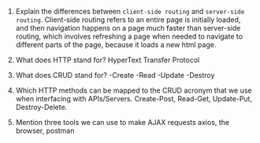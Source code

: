 1.  Explain the differences between `client-side routing` and `server-side routing`.
    Client-side routing refers to an entire page is initially loaded, and then navigation happens on a page much faster than server-side routing, which involves refreshing a page when needed to navigate to different parts of the page, because it loads a new html page. 

2.  What does HTTP stand for?
    HyperText Transfer Protocol

3.  What does CRUD stand for?
    -Create -Read -Update -Destroy

4.  Which HTTP methods can be mapped to the CRUD acronym that we use when interfacing with APIs/Servers.
    Create-Post, Read-Get, Update-Put, Destroy-Delete.

5.  Mention three tools we can use to make AJAX requests
    axios, the browser, postman
